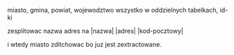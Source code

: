 miasto, gmina, powiat, wojewodztwo wszystko w oddzielnych tabelkach, id-ki

zesplitowac nazwa adres na |nazwa| |adres| |kod-pocztowy|

i wtedy miasto zditchowac bo juz jest zextractowane.